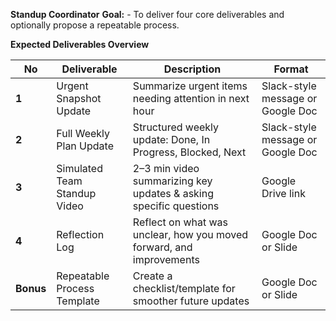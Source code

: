 **Standup Coordinator**
**Goal:** 
    - To deliver four core deliverables and optionally propose a repeatable process.

**Expected Deliverables Overview**

| No   | Deliverable                     | Description                                                  | Format                   |
|------|----------------------------------|--------------------------------------------------------------|--------------------------|
|**1**    | Urgent Snapshot Update           | Summarize urgent items needing attention in next hour        | Slack-style message or Google Doc |
| **2**    | Full Weekly Plan Update          | Structured weekly update: Done, In Progress, Blocked, Next  | Slack-style message or Google Doc |
| **3**    | Simulated Team Standup Video     | 2–3 min video summarizing key updates & asking specific questions | Google Drive link       |
| **4**    | Reflection Log                   | Reflect on what was unclear, how you moved forward, and improvements | Google Doc or Slide     |
|**Bonus** | Repeatable Process Template    | Create a checklist/template for smoother future updates      | Google Doc or Slide     |